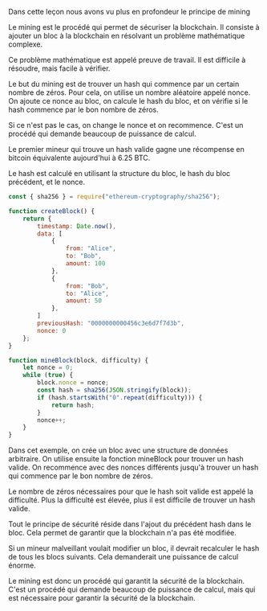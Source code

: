 Dans cette leçon nous avons vu plus en profondeur le principe de mining

Le mining est le procédé qui permet de sécuriser la blockchain. Il consiste à ajouter un bloc à la blockchain en résolvant un problème mathématique complexe.

Ce problème mathématique est appelé preuve de travail. Il est difficile à résoudre, mais facile à vérifier.

Le but du mining est de trouver un hash qui commence par un certain nombre de zéros. Pour cela, on utilise un nombre aléatoire appelé nonce. On ajoute ce nonce au bloc, on calcule le hash du bloc, et on vérifie si le hash commence par le bon nombre de zéros.

Si ce n'est pas le cas, on change le nonce et on recommence. C'est un procédé qui demande beaucoup de puissance de calcul.

Le premier mineur qui trouve un hash valide gagne une récompense en bitcoin équivalente aujourd'hui à 6.25 BTC.

Le hash est calculé en utilisant la structure du bloc, le hash du bloc précédent, et le nonce.

```javascript
const { sha256 } = require("ethereum-cryptography/sha256");

function createBlock() {
    return {
        timestamp: Date.now(),
        data: [
            {
                from: "Alice",
                to: "Bob",
                amount: 100
            },
            {
                from: "Bob",
                to: "Alice",
                amount: 50
            },
        ]
        previousHash: "0000000000456c3e6d7f7d3b",
        nonce: 0
    };
}

function mineBlock(block, difficulty) {
    let nonce = 0;
    while (true) {
        block.nonce = nonce;
        const hash = sha256(JSON.stringify(block));
        if (hash.startsWith("0".repeat(difficulty))) {
            return hash;
        }
        nonce++;
    }
}
```

Dans cet exemple, on crée un bloc avec une structure de données arbitraire. On utilise ensuite la fonction mineBlock pour trouver un hash valide. On recommence avec des nonces différents jusqu'à trouver un hash qui commence par le bon nombre de zéros.

Le nombre de zéros nécessaires pour que le hash soit valide est appelé la difficulté. Plus la difficulté est élevée, plus il est difficile de trouver un hash valide.

Tout le principe de sécurité réside dans l'ajout du précédent hash dans le bloc. Cela permet de garantir que la blockchain n'a pas été modifiée.

Si un mineur malveillant voulait modifier un bloc, il devrait recalculer le hash de tous les blocs suivants. Cela demanderait une puissance de calcul énorme.

Le mining est donc un procédé qui garantit la sécurité de la blockchain. C'est un procédé qui demande beaucoup de puissance de calcul, mais qui est nécessaire pour garantir la sécurité de la blockchain.
